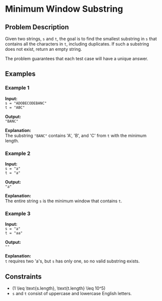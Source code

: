 # Minimum Window Substring

## Problem Description
Given two strings, `s` and `t`, the goal is to find the smallest substring in `s` that contains all the characters in `t`, including duplicates. If such a substring does not exist, return an empty string.

The problem guarantees that each test case will have a unique answer.

## Examples

### Example 1
**Input:**  
`s = "ADOBECODEBANC"`  
`t = "ABC"`  

**Output:**  
`"BANC"`  

**Explanation:**  
The substring `"BANC"` contains 'A', 'B', and 'C' from `t` with the minimum length.

### Example 2
**Input:**  
`s = "a"`  
`t = "a"`  

**Output:**  
`"a"`  

**Explanation:**  
The entire string `s` is the minimum window that contains `t`.

### Example 3
**Input:**  
`s = "a"`  
`t = "aa"`  

**Output:**  
`""`  

**Explanation:**  
`t` requires two 'a's, but `s` has only one, so no valid substring exists.

## Constraints
- \(1 \leq \text{s.length}, \text{t.length} \leq 10^5\)
- `s` and `t` consist of uppercase and lowercase English letters.

